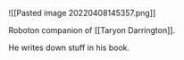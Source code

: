 ![[Pasted image 20220408145357.png]]


Roboton companion of [[Taryon Darrington]].

He writes down stuff in his book.

